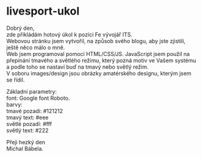 # livesport-ukol

Dobrý den, <br />
zde přikládám hotový úkol k pozici Fe vývojář ITS. <br />
Webovou stránku jsem vytvořil, na způsob svého blogu, aby jste zjistili, ještě něco málo o mně. <br />
Web jsem programoval pomocí HTML/CSS/JS.  JavaScript jsem použil na přepínání tmavého a světlého režimu, který pozná motiv ve Vašem systému a podle toho se nastaví buď na tmavý  nebo světlý režim.<br />
V soboru images/design jsou obrázky amatérského designu, kterým jsem se řídil. <br>

Základní parametry: <br />
  font: Google font Roboto. <br />
  barvy: <br />
  tmavé pozadi: #121212 <br />
  tmavý text: #eee <br />
  světlé pozadí: #fff <br />
světlý text: #222 <br />


Přeji hezký den <br />
Michal Bábela.
